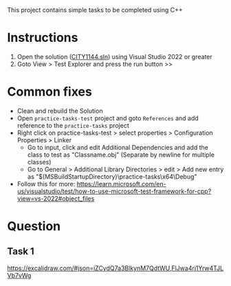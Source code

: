 This project contains simple tasks to be completed using C++

# Instructions

1. Open the solution  ([CITY1144.sln](./CITY1144.sln)) using Visual Studio 2022 or greater
2. Goto View > Test Explorer and press the run button >>


# Common fixes

- Clean and rebuild the Solution
- Open `practice-tasks-test` project and goto `References` and add reference to the `practice-tasks` project
- Right click on practice-tasks-test > select properties > Configuration Properties > Linker
	- Go to input, click and edit Additional Dependencies and add the class to test as "Classname.obj" (Separate by newline for multiple classes)
	- Go to General > Additional Library Directories > edit > Add new entry as "$(MSBuildStartupDirectory)\practice-tasks\x64\Debug"
- Follow this for more: https://learn.microsoft.com/en-us/visualstudio/test/how-to-use-microsoft-test-framework-for-cpp?view=vs-2022#object_files

# Question
## Task 1

https://excalidraw.com/#json=iZCydQ7a3BlkynM7QdtWU,FlJwa4rj1Yrw4TJLVb7vWg
